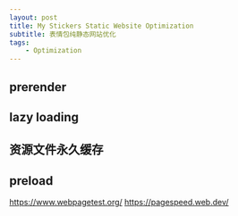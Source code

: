 ```yaml
---
layout: post
title: My Stickers Static Website Optimization
subtitle: 表情包纯静态网站优化
tags:
    - Optimization
---
```



## prerender
## lazy loading
## 资源文件永久缓存
## preload


https://www.webpagetest.org/
https://pagespeed.web.dev/